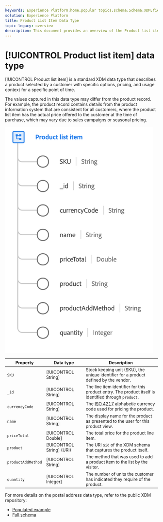 ```yaml
---
keywords: Experience Platform;home;popular topics;schema;Schema;XDM;fields;schemas;Schemas;address;xdm:address;datatype;data-type;data type;
solution: Experience Platform
title: Product List Item Data Type
topic-legacy: overview
description: This document provides an overview of the Product list item XDM data type.
---
```

# [!UICONTROL Product list item] data type

[!UICONTROL Product list item] is a standard XDM data type that describes a product selected by a customer with specific options, pricing, and usage context for a specific point of time.

The values captured in this data type may differ from the product record. For example, the product record contains details from the product information system that are consistent for all customers, where the product list item has the actual price offered to the customer at the time of purchase, which may vary due to sales campaigns or seasonal pricing.

![](../images/data-types/product-list-item.png)

| Property | Data type | Description |
| --- | --- | --- |
| `SKU` | [!UICONTROL String] | Stock keeping unit (SKU), the unique identifier for a product defined by the vendor. |
| `_id` | [!UICONTROL String] | The line item identifier for this product entry. The product itself is identified through `product`. |
| `currencyCode` | [!UICONTROL String] | The [ISO 4217](https://www.iso.org/iso-4217-currency-codes.html) alphabetic currency code used for pricing the product. |
| `name` | [!UICONTROL String] | The display name for the product as presented to the user for this product view. |
| `priceTotal` | [!UICONTROL Double] | The total price for the product line item. |
| `product` | [!UICONTROL String] (URI) | The URI `$id` of the XDM schema that captures the product itself. |
| `productAddMethod` | [!UICONTROL String] | The method that was used to add a product item to the list by the visitor. |
| `quantity` | [!UICONTROL Integer] | The number of units the customer has indicated they require of the product. |

For more details on the postal address data type, refer to the public XDM repository:

* [Populated example](https://github.com/adobe/xdm/blob/master/components/datatypes/productlistitem.example.1.json)
* [Full schema](https://github.com/adobe/xdm/blob/master/components/datatypes/productlistitem.schema.json)
